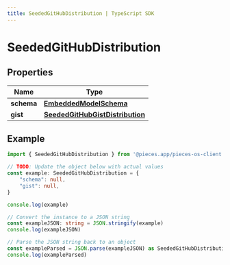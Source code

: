 ```yaml
---
title: SeededGitHubDistribution | TypeScript SDK
---
```



# SeededGitHubDistribution


## Properties

Name | Type
------------ | -------------
**schema** | [**EmbeddedModelSchema**](EmbeddedModelSchema)
**gist** | [**SeededGitHubGistDistribution**](SeededGitHubGistDistribution)

## Example

```typescript
import { SeededGitHubDistribution } from '@pieces.app/pieces-os-client'

// TODO: Update the object below with actual values
const example: SeededGitHubDistribution = {
    "schema": null,
    "gist": null,
}

console.log(example)

// Convert the instance to a JSON string
const exampleJSON: string = JSON.stringify(example)
console.log(exampleJSON)

// Parse the JSON string back to an object
const exampleParsed = JSON.parse(exampleJSON) as SeededGitHubDistribution
console.log(exampleParsed)
```


